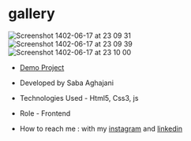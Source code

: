 # gallery
![Screenshot 1402-06-17 at 23 09 31](https://github.com/Saba-Aghajani-developer/gallery/assets/135870519/0dc1cf4d-6dcc-43f3-b60d-79268e4096f6)
![Screenshot 1402-06-17 at 23 09 39](https://github.com/Saba-Aghajani-developer/gallery/assets/135870519/a46c05e5-637b-4c2c-a3fd-3740e27f5760)
![Screenshot 1402-06-17 at 23 10 00](https://github.com/Saba-Aghajani-developer/gallery/assets/135870519/cf6b0adb-a99f-4144-8a25-47e6cee7677e)


- [Demo Project](https://saba-aghajani-developer.github.io/gallery/)

- Developed by Saba Aghajani
  
- Technologies Used - Html5, Css3, js

- Role - Frontend

- How to reach me : with my [instagram](https://instagram.com/saba_aghajani_developer?utm_source=qr&igshid=MzNlNGNkZWQ4Mg%3D%3D) and [linkedin](https://www.linkedin.com/in/saba-a-69b608208)
